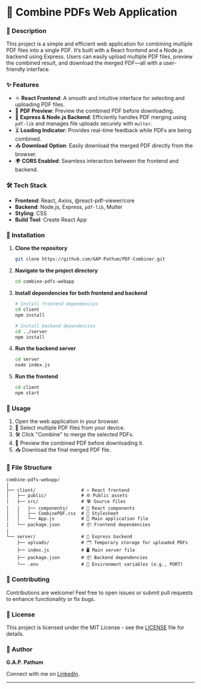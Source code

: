 # 📄 Combine PDFs Web Application

### 📝 Description

This project is a simple and efficient web application for combining multiple PDF files into a single PDF. It’s built with a React frontend and a Node.js backend using Express. Users can easily upload multiple PDF files, preview the combined result, and download the merged PDF—all with a user-friendly interface.

### ✨ Features

- ⚛️ **React Frontend**: A smooth and intuitive interface for selecting and uploading PDF files.
- 👀 **PDF Preview**: Preview the combined PDF before downloading.
- 🚀 **Express & Node.js Backend**: Efficiently handles PDF merging using `pdf-lib` and manages file uploads securely with `multer`.
- ⏳ **Loading Indicator**: Provides real-time feedback while PDFs are being combined.
- 📥 **Download Option**: Easily download the merged PDF directly from the browser.
- 🌍 **CORS Enabled**: Seamless interaction between the frontend and backend.

### 🛠️ Tech Stack

- **Frontend**: React, Axios, @react-pdf-viewer/core
- **Backend**: Node.js, Express, `pdf-lib`, Multer
- **Styling**: CSS
- **Build Tool**: Create React App

### 🚀 Installation

1. **Clone the repository**
   ```bash
   git clone https://github.com/GAP-Pathum/PDF-Combiner.git
   ```
2. **Navigate to the project directory**
   ```bash
   cd combine-pdfs-webapp
   ```
3. **Install dependencies for both frontend and backend**
   ```bash
   # Install frontend dependencies
   cd client
   npm install

   # Install backend dependencies
   cd ../server
   npm install
   ```
4. **Run the backend server**
   ```bash
   cd server
   node index.js
   ```
5. **Run the frontend**
   ```bash
   cd client
   npm start
   ```

### 🎯 Usage

1. Open the web application in your browser.
2. 📂 Select multiple PDF files from your device.
3. 🛠️ Click "Combine" to merge the selected PDFs.
4. 👀 Preview the combined PDF before downloading it.
5. 📥 Download the final merged PDF file.

### 📁 File Structure

```
combine-pdfs-webapp/
│
├── client/                 # ⚛️ React frontend
│   ├── public/             # 🌐 Public assets
│   ├── src/                # 🛠️ Source files
│   │   ├── components/     # 🧩 React components
│   │   ├── CombinePDF.css  # 🎨 Stylesheet
│   │   └── App.js          # 🔧 Main application file
│   └── package.json        # 📦 Frontend dependencies
│
└── server/                 # 🚀 Express backend
    ├── uploads/            # 🗂️ Temporary storage for uploaded PDFs
    ├── index.js            # 🖥️ Main server file
    ├── package.json        # 📦 Backend dependencies
    └── .env                # 🔐 Environment variables (e.g., PORT)
```

### 🤝 Contributing

Contributions are welcome! Feel free to open issues or submit pull requests to enhance functionality or fix bugs.

### 📜 License

This project is licensed under the MIT License - see the [LICENSE](LICENSE) file for details.

### 👤 Author

**G.A.P. Pathum**

Connect with me on [LinkedIn](https://www.linkedin.com/in/pasindu-pathum-98a299249/).

---
